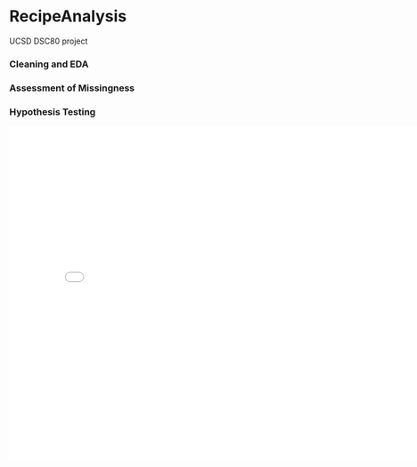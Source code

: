 # RecipeAnalysis
UCSD DSC80 project 

### Cleaning and EDA


### Assessment of Missingness


### Hypothesis Testing

<iframe src="assets/fig_rating.html" width=800 height=600 frameBorder=0></iframe>